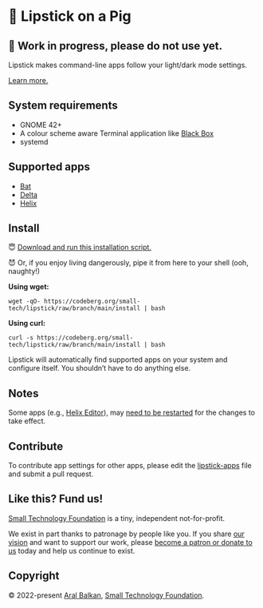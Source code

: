 # 🐷 Lipstick on a Pig

## 🚧 Work in progress, please do not use yet.

Lipstick makes command-line apps follow your light/dark mode settings.

[Learn more.](https://ar.al/2022/08/03/the-most-important-lesson-in-design/)

## System requirements

- GNOME 42+
- A colour scheme aware Terminal application like [Black Box](https://gitlab.gnome.org/raggesilver/blackbox#black-box)
- systemd

## Supported apps

- [Bat]()
- [Delta]()
- [Helix]()

## Install

😇 [Download and run this installation script.](https://codeberg.org/small-tech/lipstick/raw/branch/main/install) 

😈 Or, if you enjoy living dangerously, pipe it from here to your shell (ooh, naughty!)

__Using wget:__

```shell
wget -qO- https://codeberg.org/small-tech/lipstick/raw/branch/main/install | bash
```

__Using curl:__

```shell
curl -s https://codeberg.org/small-tech/lipstick/raw/branch/main/install | bash
```

Lipstick will automatically find supported apps on your system and configure itself. You shouldn’t have to do anything else.

## Notes

Some apps (e.g., [Helix Editor](https://helix-editor.com)), may [need to be restarted](https://github.com/helix-editor/helix/issues/2158#issuecomment-1201083242) for the changes to take effect.

## Contribute

To contribute app settings for other apps, please edit the [lipstick-apps](scripts/lipstick-apps) file and submit a pull request.

## Like this? Fund us!

[Small Technology Foundation](https://small-tech.org) is a tiny, independent not-for-profit.

We exist in part thanks to patronage by people like you. If you share [our vision](https://small-tech.org/about/#small-technology) and want to support our work, please [become a patron or donate to us](https://small-tech.org/fund-us) today and help us continue to exist.

## Copyright

&copy; 2022-present [Aral Balkan](https://ar.al), [Small Technology Foundation](https://small-tech.org).
